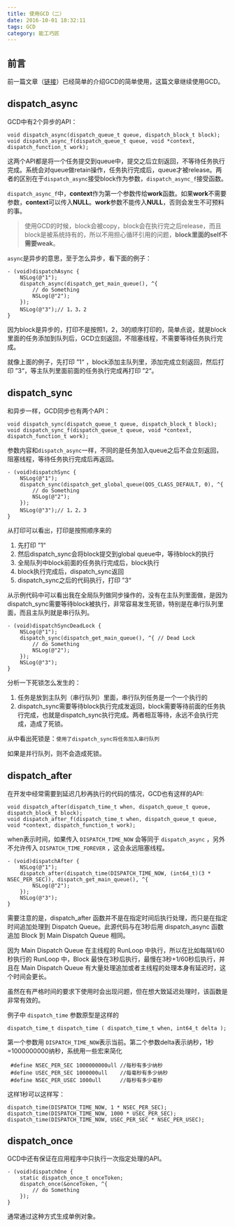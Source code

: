 ```yaml
---
title: 使用GCD（二）
date: 2016-10-01 18:32:11
tags: GCD
category: 能工巧匠
---
```


## 前言
前一篇文章（[链接](http://piglikeyoung.com/2016/09/25/Using-Grand-Central-Dispatch-1/)）已经简单的介绍GCD的简单使用，这篇文章继续使用GCD。

## dispatch_async
GCD中有2个异步的API：

```objc
void dispatch_async(dispatch_queue_t queue, dispatch_block_t block);
void dispatch_async_f(dispatch_queue_t queue, void *context, dispatch_function_t work);
```

这两个API都是将一个任务提交到queue中，提交之后立刻返回，不等待任务执行完成。系统会对queue做retain操作，任务执行完成后，queue才被release。两者的区别在于`dispatch_async`接受block作为参数，`dispatch_async_f`接受函数。

`dispatch_async_f`中，**context**作为第一个参数传给**work**函数。如果**work**不需要参数，**context**可以传入**NULL**。**work**参数不能传入**NULL**，否则会发生不可预料的事。

> 使用GCD的时候，block会被copy，block会在执行完之后release，而且block是被系统持有的，所以不用担心循环引用的问题，**block里面的self不需要weak**。

`async`是异步的意思，至于怎么异步，看下面的例子：
```objc
- (void)dispatchAsync {
    NSLog(@"1");
    dispatch_async(dispatch_get_main_queue(), ^{
        // do Something
        NSLog(@"2");
    });
    NSLog(@"3");// 1，3，2
}
```
因为block是异步的，打印不是按照1，2，3的顺序打印的，简单点说，就是block里面的任务添加到队列后，GCD立刻返回，不阻塞线程，不需要等待任务执行完成。

就像上面的例子，先打印 ”1“ ，block添加主队列里，添加完成立刻返回，然后打印 ”3“，等主队列里面前面的任务执行完成再打印 ”2“。


## dispatch_sync

和异步一样，GCD同步也有两个API：

```objc
void dispatch_sync(dispatch_queue_t queue, dispatch_block_t block);
void dispatch_sync_f(dispatch_queue_t queue, void *context, dispatch_function_t work);
```
参数内容和`dispatch_async`一样，不同的是任务加入queue之后不会立刻返回，阻塞线程，等待任务执行完成后再返回。


```objc
- (void)dispatchSync {
    NSLog(@"1");
    dispatch_sync(dispatch_get_global_queue(QOS_CLASS_DEFAULT, 0), ^{
        // do Something
        NSLog(@"2");
    });
    NSLog(@"3");// 1，2，3
}
```

从打印可以看出，打印是按照顺序来的
1. 先打印 ”1“ 
2. 然后dispatch_sync会将block提交到global queue中，等待block的执行
3. 全局队列中block前面的任务执行完成后，block执行
4. block执行完成后，dispatch_sync返回
5. dispatch_sync之后的代码执行，打印 ”3“

从示例代码中可以看出我在全局队列做同步操作的，没有在主队列里面做，是因为dispatch_sync需要等待block被执行，非常容易发生死锁，特别是在串行队列里面，而且主队列就是串行队列。


```objc
- (void)dispatchSyncDeadLock {
    NSLog(@"1");
    dispatch_sync(dispatch_get_main_queue(), ^{ // Dead Lock
        // do Something
        NSLog(@"2");
    });
    NSLog(@"3");
}
```

分析一下死锁怎么发生的：
1. 任务是放到主队列（串行队列）里面，串行队列任务是一个一个执行的
2. dispatch_sync需要等待block执行完成发返回，block需要等待前面的任务执行完成，也就是dispatch_sync执行完成。两者相互等待，永远不会执行完成，造成了死锁。

从中看出死锁是：`使用了dispatch_sync将任务加入串行队列`

如果是并行队列，则不会造成死锁。

## dispatch_after
在开发中经常需要到延迟几秒再执行的代码的情况，GCD也有这样的API:

```objc
void dispatch_after(dispatch_time_t when, dispatch_queue_t queue, dispatch_block_t block);
void dispatch_after_f(dispatch_time_t when, dispatch_queue_t queue, void *context, dispatch_function_t work);
```
when表示时间，如果传入 `DISPATCH_TIME_NOW` 会等同于 `dispatch_async` ，另外不允许传入 `DISPATCH_TIME_FOREVER` ，这会永远阻塞线程。

```objc
- (void)dispatchAfter {
    NSLog(@"1");
    dispatch_after(dispatch_time(DISPATCH_TIME_NOW, (int64_t)(3 * NSEC_PER_SEC)), dispatch_get_main_queue(), ^{
        NSLog(@"2");
    });
    NSLog(@"3");
}
```
需要注意的是，dispatch_after 函数并不是在指定时间后执行处理，而只是在指定时间追加处理到 Dispatch Queue。此源代码与在3秒后用 dispatch_async 函数追加 Block 到 Main Dispatch Queue 相同。

因为 Main Dispatch Queue 在主线程的 RunLoop 中执行，所以在比如每隔1/60秒执行的 RunLoop 中，Block 最快在3秒后执行，最慢在3秒+1/60秒后执行，并且在 Main Dispatch Queue 有大量处理追加或者主线程的处理本身有延迟时，这个时间会更长。

虽然在有严格时间的要求下使用时会出现问题，但在想大致延迟处理时，该函数是非常有效的。

例子中 `dispatch_time` 参数原型是这样的

```objc
dispatch_time_t dispatch_time ( dispatch_time_t when, int64_t delta );
```
第一个参数用 `DISPATCH_TIME_NOW`表示当前。第二个参数delta表示纳秒，1秒=1000000000纳秒，系统用一些宏来简化

```objc
 #define NSEC_PER_SEC 1000000000ull //每秒有多少纳秒
 #define USEC_PER_SEC 1000000ull    //每毫秒有多少纳秒
 #define NSEC_PER_USEC 1000ull      //每秒有多少毫秒
```

这样1秒可以这样写：

```objc
dispatch_time(DISPATCH_TIME_NOW, 1 * NSEC_PER_SEC);
dispatch_time(DISPATCH_TIME_NOW, 1000 * USEC_PER_SEC);
dispatch_time(DISPATCH_TIME_NOW, USEC_PER_SEC * NSEC_PER_USEC);
```

## dispatch_once
GCD中还有保证在应用程序中只执行一次指定处理的API。

```objc
- (void)dispatchOne {
    static dispatch_once_t onceToken;
    dispatch_once(&onceToken, ^{
        // do Something
    });
}
```
通常通过这种方式生成单例对象。


